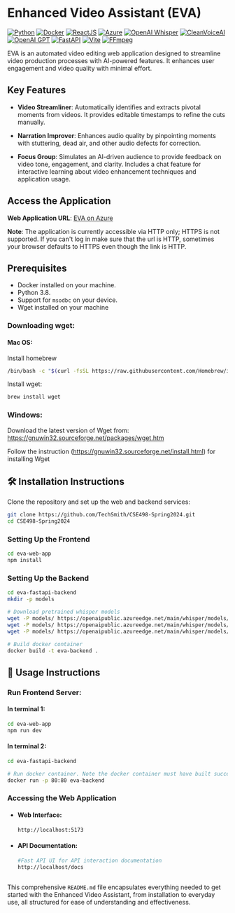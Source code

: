 # Enhanced Video Assistant (EVA)
[![Python](https://img.shields.io/badge/Python-%233776AB.svg?style=flat-square&logo=python&logoColor=white)](https://www.python.org/)
[![Docker](https://img.shields.io/badge/Docker-%232496ED.svg?style=flat-square&logo=docker&logoColor=white)](https://www.docker.com/)
[![ReactJS](https://img.shields.io/badge/ReactJS-%2361DAFB.svg?style=flat-square&logo=react&logoColor=white)](https://reactjs.org/)
[![Azure](https://img.shields.io/badge/Azure-%230078D4.svg?style=flat-square&logo=microsoft-azure&logoColor=white)](https://azure.microsoft.com/)
[![OpenAI Whisper](https://img.shields.io/badge/Whisper-%23000000.svg?style=flat-square)]([https://openai.com/whisper](https://openai.com/research/whisper))
[![CleanVoiceAI](https://img.shields.io/badge/CleanVoiceAI-%2318774B.svg?style=flat-square)](https://cleanvoice.ai/)
[![OpenAI GPT](https://img.shields.io/badge/OpenAI%20GPT-%23556B2F.svg?style=flat-square&logo=openai&logoColor=white)](https://openai.com/chatgpt)
[![FastAPI](https://img.shields.io/badge/FastAPI-%23007DAD.svg?style=flat-square&logo=fastapi&logoColor=white)](https://fastapi.tiangolo.com/)
[![Vite](https://img.shields.io/badge/Vite-%2364b587.svg?style=flat-square&logo=vite&logoColor=white)](https://vitejs.dev/)
[![FFmpeg](https://img.shields.io/badge/FFmpeg-%23EFEFEF.svg?style=flat-square&logo=ffmpeg&logoColor=white)](https://ffmpeg.org/)

EVA is an automated video editing web application designed to streamline video production processes with AI-powered features. It enhances user engagement and video quality with minimal effort.

## Key Features

- **Video Streamliner**: Automatically identifies and extracts pivotal moments from videos. It provides editable timestamps to refine the cuts manually.

- **Narration Improver**: Enhances audio quality by pinpointing moments with stuttering, dead air, and other audio defects for correction.

- **Focus Group**: Simulates an AI-driven audience to provide feedback on video tone, engagement, and clarity. Includes a chat feature for interactive learning about video enhancement techniques and application usage.

## Access the Application

**Web Application URL**: [EVA on Azure](http://enhancedvideoassistant.azurewebsites.net)

**Note**: The application is currently accessible via HTTP only; HTTPS is not supported. If you can't log in make sure that the url is HTTP, sometimes your browser defaults to HTTPS even though the link is HTTP.

## Prerequisites

- Docker installed on your machine.
- Python 3.8.
- Support for `msodbc` on your device.
- Wget installed on your machine

### Downloading wget:
#### Mac OS:
Install homebrew
```bash
/bin/bash -c "$(curl -fsSL https://raw.githubusercontent.com/Homebrew/install/HEAD/install.sh)"
```
Install wget:
```bash
brew install wget
```

### Windows:
Download the latest version of Wget from: https://gnuwin32.sourceforge.net/packages/wget.htm

Follow the instruction (https://gnuwin32.sourceforge.net/install.html) for installing Wget


## 🛠 Installation Instructions

Clone the repository and set up the web and backend services:

```bash
git clone https://github.com/TechSmith/CSE498-Spring2024.git
cd CSE498-Spring2024
```

### Setting Up the Frontend
```bash
cd eva-web-app
npm install
```

### Setting Up the Backend
```bash
cd eva-fastapi-backend
mkdir -p models

# Download pretrained whisper models
wget -P models/ https://openaipublic.azureedge.net/main/whisper/models/25a8566e1d0c1e2231d1c762132cd20e0f96a85d16145c3a00adf5d1ac670ead/base.en.pt
wget -P models/ https://openaipublic.azureedge.net/main/whisper/models/345ae4da62f9b3d59415adc60127b97c714f32e89e936602e85993674d08dcb1/medium.pt
wget -P models/ https://openaipublic.azureedge.net/main/whisper/models/d3dd57d32accea0b295c96e26691aa14d8822fac7d9d27d5dc00b4ca2826dd03/tiny.en.pt

# Build docker container
docker build -t eva-backend .
```

## 🚕 Usage Instructions
### Run Frontend Server:

#### In terminal 1:
```bash
cd eva-web-app
npm run dev
```

#### In terminal 2:
```bash
cd eva-fastapi-backend

# Run docker container. Note the docker container must have built succesfully in installation process 
docker run -p 80:80 eva-backend
```

### Accessing the Web Application
- #### Web Interface: 
    ```bash
    http://localhost:5173
    ```
- #### API Documentation:
    ```bash
    #Fast API UI for API interaction documentation
    http://localhost/docs
    ```

##
This comprehensive `README.md` file encapsulates everything needed to get started with the Enhanced Video Assistant, from installation to everyday use, all structured for ease of understanding and effectiveness.

